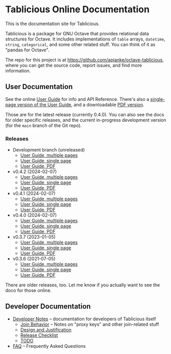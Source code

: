 # Tablicious Online Documentation

This is the documentation site for Tablicious.

Tablicious is a package for GNU Octave that provides relational data structures for Octave. It includes implementations of `table` arrays, `datetime`, `string`, `categorical`, and some other related stuff. You can think of it as "pandas for Octave".

The repo for this project is at <https://github.com/apjanke/octave-tablicious>, where you can get the source code, report issues, and find more information.

## User Documentation

See the online [User Guide](release/v0.4.0/user-guide/html/index.html) for info and API Reference. There's also a [single-page version of the User Guide](release/v0.4.0/user-guide/tablicious.html), and a downloadable [PDF version](release/v0.4.0/user-guide/tablicious.pdf).

Those are for the latest release (currently 0.4.0). You can also see the docs for older specific releases, and the current in-progress development version (for the `main` branch of the Git repo).

### Releases

* Development branch (unreleased)
  * [User Guide, multiple pages](devel/user-guide/html/index.html)
  * [User Guide, single page](devel/user-guide/tablicious.html)
  * [User Guide, PDF](devel/user-guide/tablicious.pdf)
* v0.4.2 (2024-02-07)
  * [User Guide, multiple pages](release/v0.4.2/user-guide/html/index.html)
  * [User Guide, single page](release/v0.4.2/user-guide/tablicious.html)
  * [User Guide, PDF](release/v0.4.2/user-guide/tablicious.pdf)
* v0.4.1 (2024-02-07)
  * [User Guide, multiple pages](release/v0.4.1/user-guide/html/index.html)
  * [User Guide, single page](release/v0.4.1/user-guide/tablicious.html)
  * [User Guide, PDF](release/v0.4.1/user-guide/tablicious.pdf)
* v0.4.0 (2024-02-07)
  * [User Guide, multiple pages](release/v0.4.0/user-guide/html/index.html)
  * [User Guide, single page](release/v0.4.0/user-guide/tablicious.html)
  * [User Guide, PDF](release/v0.4.0/user-guide/tablicious.pdf)
* v0.3.7 (2023-01-05)
  * [User Guide, multiple pages](release/v0.3.7/user-guide/html/index.html)
  * [User Guide, single page](release/v0.3.7/user-guide/tablicious.html)
  * [User Guide, PDF](release/v0.3.7/user-guide/tablicious.pdf)
* v0.3.6 (2021-07-05)
  * [User Guide, multiple pages](release/v0.3.6/user-guide/html/index.html)
  * [User Guide, single page](release/v0.3.6/user-guide/tablicious.html)
  * [User Guide, PDF](release/v0.3.6/user-guide/tablicious.pdf)

There are older releases, too. Let me know if you actually want to see the doco for those online.

## Developer Documentation

* [Developer Notes](Developer-Notes.html) – documentation for developers of Tablicious itself
  * [Join Behavior](Join-Behavior.html) – Notes on "proxy keys" and other join-related stuff
  * [Design and Justification](Design-and-Justification.html)
  * [Release Checklist](Release-Checklist.html)
  * [TODO](TODO.html)
* [FAQ](FAQ.html) – Frequently Asked Questions
